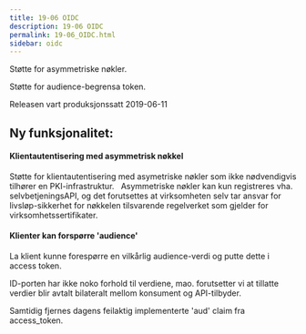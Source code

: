 ```yaml
---
title: 19-06 OIDC
description: 19-06 OIDC
permalink: 19-06_OIDC.html
sidebar: oidc
---
```



Støtte for asymmetriske nøkler.

Støtte for audience-begrensa token.



Releasen vart produksjonssatt 2019-06-11

## Ny funksjonalitet:


#### Klientautentisering med asymmetrisk nøkkel

Støtte for klientautentisering med asymetriske nøkler som ikke nødvendigvis tilhører en PKI-infrastruktur.&nbsp; &nbsp;Asymmetriske nøkler kan kun registreres vha. selvbetjeningsAPI, og det forutsettes at virksomheten selv tar ansvar for livsløp-sikkerhet for nøkkelen tilsvarende regelverket som gjelder for virksomhetssertifikater.




#### Klienter kan forspørre 'audience'

La klient kunne forespørre en vilkårlig audience-verdi og putte dette i access token.

ID-porten har ikke noko forhold til verdiene, mao. forutsetter vi at tillatte verdier blir avtalt bilateralt mellom konsument og API-tilbyder.

Samtidig fjernes dagens feilaktig implementerte 'aud' claim fra access\_token.

